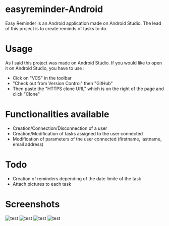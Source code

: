 # easyreminder-Android
Easy Reminder is an Android application made on Android Studio. 
The lead of this project is to create reminds of tasks to do.

# Usage
As I said this project was made on Android Studio. If you would like to open it on Android Studio, you have to use :
- Cick on "VCS" in the toolbar
- "Check out from Version Control" then "GitHub"
- Then paste the "HTTPS clone URL" which is on the right of the page and click "Clone"

# Functionalities available
- Creation/Connection/Disconnection of a user
- Creation/Modification of tasks assigned to the user connected
- Modification of parameters of the user connected (firstname, lastname, email address)

# Todo
- Creation of reminders depending of the date limite of the task
- Attach pictures to each task

# Screenshots
![test](http://jeancharles.riquet.free.fr/images/EasyReminders-connection2.png)
![test](http://jeancharles.riquet.free.fr/images/EasyReminders-list-tasks2.png)
![test](http://jeancharles.riquet.free.fr/images/EasyReminders-add-task2.png)
![test](http://jeancharles.riquet.free.fr/images/EasyReminders-modify-task2.png)

